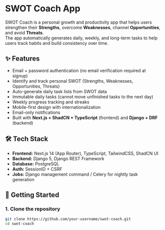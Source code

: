 # SWOT Coach App

SWOT Coach is a personal growth and productivity app that helps users strengthen their **Strengths**, overcome **Weaknesses**, channel **Opportunities**, and avoid **Threats**.  
The app automatically generates daily, weekly, and long-term tasks to help users track habits and build consistency over time.

## ✨ Features
- Email + password authentication (no email verification required at signup)
- Identify and track personal SWOT (Strengths, Weaknesses, Opportunities, Threats)
- Auto-generate daily task lists from SWOT data
- Immutable daily tasks (cannot move unfinished tasks to the next day)
- Weekly progress tracking and streaks
- Mobile-first design with internationalization
- Email-only notifications
- Built with **Next.js + ShadCN + TypeScript** (frontend) and **Django + DRF** (backend)

## 🛠️ Tech Stack
- **Frontend:** Next.js 14 (App Router), TypeScript, TailwindCSS, ShadCN UI
- **Backend:** Django 5, Django REST Framework
- **Database:** PostgreSQL
- **Auth:** SessionID + CSRF
- **Jobs:** Django management command / Celery for nightly task generation

## 🚀 Getting Started

### 1. Clone the repository
```bash
git clone https://github.com/your-username/swot-coach.git
cd swot-coach
